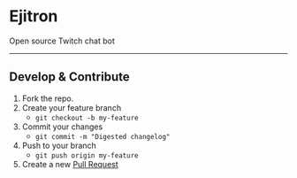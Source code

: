 # Ejitron
Open source Twitch chat bot

---

## Develop & Contribute
1. Fork the repo.
2. Create your feature branch
    * `git checkout -b my-feature`
3. Commit your changes
    * `git commit -m "Digested changelog"`
4. Push to your branch
    * `git push origin my-feature`
5. Create a new [Pull Request](https://github.com/ejitron/ejitron/compare)
